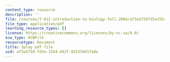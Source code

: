```yaml
---
content_type: resource
description: ''
file: /courses/7-012-introduction-to-biology-fall-2004/af3a5759fd3e1554442f825339d1fa0a_m4Gvu90Ydw.pdf
file_type: application/pdf
learning_resource_types: []
license: https://creativecommons.org/licenses/by-nc-sa/4.0/
ocw_type: OCWFile
resourcetype: Document
title: 3play pdf file
uid: af3a5759-fd3e-1554-442f-825339d1fa0a
---
```

